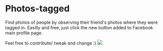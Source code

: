 # Photos-tagged
Find photos of people by observing their friend's photos where they were tagged in. Easilly and free, just click the new button added to Facebook main profile page.

Feel free to contribute/ tweak and change :)
<img src="https://www.facebookbrand.com/img/fb-art.jpg"/>
